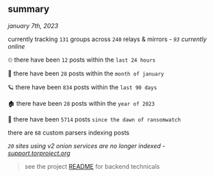 
## summary
_january 7th, 2023_

currently tracking `131` groups across `240` relays & mirrors - _`93` currently online_

⏲ there have been `12` posts within the `last 24 hours`

🦈 there have been `28` posts within the `month of january`

🪐 there have been `834` posts within the `last 90 days`

🏚 there have been `28` posts within the `year of 2023`

🦕 there have been `5714` posts `since the dawn of ransomwatch`

there are `68` custom parsers indexing posts

_`20` sites using v2 onion services are no longer indexed - [support.torproject.org](https://support.torproject.org/onionservices/v2-deprecation/)_

> see the project [README](https://github.com/joshhighet/ransomwatch#ransomwatch--) for backend technicals
